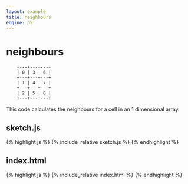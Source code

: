 ```yaml
---
layout: example
title: neighbours
engine: p5
---
```


# neighbours  

        +---+---+---+
        | 0 | 3 | 6 |
        +---+---+---+
        | 1 | 4 | 7 |
        +---+---+---+
        | 2 | 5 | 8 |
        +---+---+---+

This code calculates the neighbours for a cell in an 1 dimensional array.  

## sketch.js 
{% highlight js %}
{% include_relative sketch.js %}
{% endhighlight %}
## index.html 
{% highlight js %}
{% include_relative index.html %}
{% endhighlight %}
